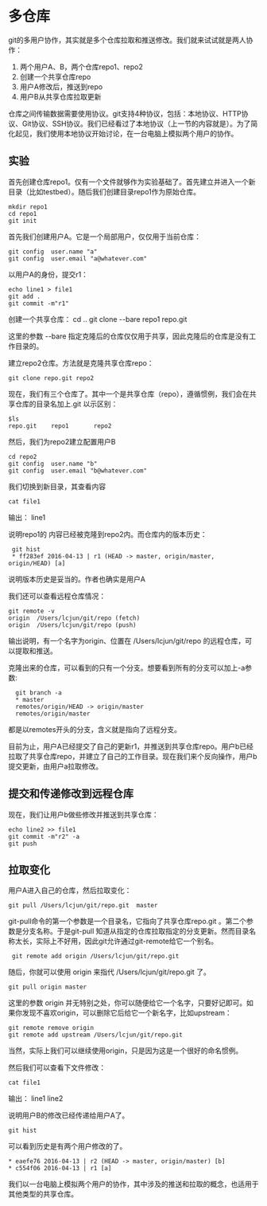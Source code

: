 # 多仓库

git的多用户协作，其实就是多个仓库拉取和推送修改。我们就来试试就是两人协作：

1. 两个用户A、B，两个仓库repo1、repo2
2. 创建一个共享仓库repo
3. 用户A修改后，推送到repo
4. 用户B从共享仓库拉取更新

仓库之间传输数据需要使用协议。git支持4种协议，包括：本地协议、HTTP协议、Git协议、SSH协议。我们已经看过了本地协议（上一节的内容就是）。为了简化起见，我们使用本地协议开始讨论，在一台电脑上模拟两个用户的协作。

## 实验

首先创建仓库repo1。仅有一个文件就够作为实验基础了。首先建立并进入一个新目录（比如testbed）。随后我们创建目录repo1作为原始仓库。

    
    mkdir repo1
    cd repo1
    git init 

首先我们创建用户A。它是一个局部用户，仅仅用于当前仓库：

    git config  user.name "a"
    git config  user.email "a@whatever.com"

以用户A的身份，提交r1：

    echo line1 > file1
    git add .
    git commit -m"r1"

创建一个共享仓库：
    cd ..
    git clone --bare repo1 repo.git
 
这里的参数 --bare 指定克隆后的仓库仅仅用于共享，因此克隆后的仓库是没有工作目录的。

建立repo2仓库。方法就是克隆共享仓库repo：

    git clone repo.git repo2
现在，我们有三个仓库了。其中一个是共享仓库（repo），遵循惯例，我们会在共享仓库的目录名加上.git 以示区别：

    $ls 
    repo.git    repo1       repo2

然后，我们为repo2建立配置用户B

    cd repo2
    git config  user.name "b"
    git config  user.email "b@whatever.com"


我们切换到新目录，其查看内容
    
    cat file1

输出：
    line1

说明repo1的 内容已经被克隆到repo2内。而仓库内的版本历史：

     git hist
     * ff283ef 2016-04-13 | r1 (HEAD -> master, origin/master, origin/HEAD) [a]

说明版本历史是妥当的。作者也确实是用户A

我们还可以查看远程仓库情况：

    git remote -v
    origin  /Users/lcjun/git/repo (fetch)
    origin  /Users/lcjun/git/repo (push)

输出说明，有一个名字为origin、位置在 /Users/lcjun/git/repo 的远程仓库，可以提取和推送。

克隆出来的仓库，可以看到的只有一个分支。想要看到所有的分支可以加上-a参数:

      git branch -a
      * master
      remotes/origin/HEAD -> origin/master
      remotes/origin/master

都是以remotes开头的分支，含义就是指向了远程分支。

目前为止，用户A已经提交了自己的更新r1，并推送到共享仓库repo。用户b已经拉取了共享仓库repo，并建立了自己的工作目录。现在我们来个反向操作，用户b提交更新，由用户a拉取修改。


## 提交和传递修改到远程仓库

现在，我们让用户b做些修改并推送到共享仓库：

    echo line2 >> file1
    git commit -m"r2" -a
    git push 

## 拉取变化

用户A进入自己的仓库，然后拉取变化：

    git pull /Users/lcjun/git/repo.git  master

git-pull命令的第一个参数是一个目录名，它指向了共享仓库repo.git 。第二个参数是分支名称。于是git-pull 知道从指定的仓库拉取指定的分支更新。然而目录名称太长，实际上不好用，因此git允许通过git-remote给它一个别名。

     git remote add origin /Users/lcjun/git/repo.git

随后，你就可以使用 origin 来指代 /Users/lcjun/git/repo.git 了。

    git pull origin master

这里的参数 origin 并无特别之处，你可以随便给它一个名字，只要好记即可。如果你发现不喜欢origin，可以删除它后给它一个新名字，比如upstream：

    git remote remove origin
    git remote add upstream /Users/lcjun/git/repo.git

当然，实际上我们可以继续使用origin，只是因为这是一个很好的命名惯例。

然后我们可以查看下文件修改：

    cat file1
输出：
    line1
    line2

说明用户B的修改已经传递给用户A了。

    git hist

可以看到历史是有两个用户修改的了。

    * eaefe76 2016-04-13 | r2 (HEAD -> master, origin/master) [b]
    * c554f06 2016-04-13 | r1 [a] 

我们以一台电脑上模拟两个用户的协作，其中涉及的推送和拉取的概念，也适用于其他类型的共享仓库。


